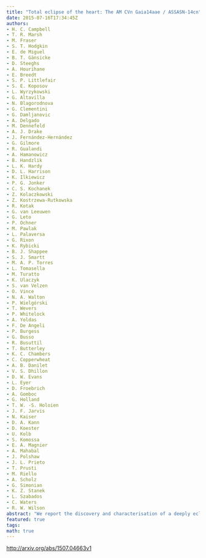 ```yaml
---
title: "Total eclipse of the heart: The AM CVn Gaia14aae / ASSASN-14cn"
date: 2015-07-16T17:34:45Z
authors:
- H. C. Campbell
- T. R. Marsh
- M. Fraser
- S. T. Hodgkin
- E. de Miguel
- B. T. Gänsicke
- D. Steeghs
- A. Hourihane
- E. Breedt
- S. P. Littlefair
- S. E. Koposov
- L. Wyrzykowski
- G. Altavilla
- N. Blagorodnova
- G. Clementini
- G. Damljanovic
- A. Delgado
- M. Dennefeld
- A. J. Drake
- J. Fernández-Hernández
- G. Gilmore
- R. Gualandi
- A. Hamanowicz
- B. Handzlik
- L. K. Hardy
- D. L. Harrison
- K. Ilkiewicz
- P. G. Jonker
- C. S. Kochanek
- Z. Kolaczkowski
- Z. Kostrzewa-Rutkowska
- R. Kotak
- G. van Leeuwen
- G. Leto
- P. Ochner
- M. Pawlak
- L. Palaversa
- G. Rixon
- K. Rybicki
- B. J. Shappee
- S. J. Smartt
- M. A. P. Torres
- L. Tomasella
- M. Turatto
- K. Ulaczyk
- S. van Velzen
- O. Vince
- N. A. Walton
- P. Wielgórski
- T. Wevers
- P. Whitelock
- A. Yoldas
- F. De Angeli
- P. Burgess
- G. Busso
- R. Busuttil
- T. Butterley
- K. C. Chambers
- C. Copperwheat
- A. B. Danilet
- V. S. Dhillon
- D. W. Evans
- L. Eyer
- D. Froebrich
- A. Gomboc
- G. Holland
- T. W. -S. Holoien
- J. F. Jarvis
- N. Kaiser
- D. A. Kann
- D. Koester
- U. Kolb
- S. Komossa
- E. A. Magnier
- A. Mahabal
- J. Polshaw
- J. L. Prieto
- T. Prusti
- M. Riello
- A. Scholz
- G. Simonian
- K. Z. Stanek
- L. Szabados
- C. Waters
- R. W. Wilson
abstract: "We report the discovery and characterisation of a deeply eclipsing AM CVn-system, Gaia14aae (= ASSASN-14cn). Gaia14aae was identified independently by the All-Sky Automated Survey for Supernovae (ASAS-SN; Shappee et al. 2014) and by the Gaia Science Alerts project, during two separate outbursts. A third outburst is seen in archival Pan-STARRS-1 (PS1; Schlafly et al. 2012; Tonry et al. 2012; Magnier et al. 2013) and ASAS-SN data. Spectroscopy reveals a hot, hydrogen-deficient spectrum with clear double-peaked emission lines, consistent with an accreting double degenerate classification. We use follow-up photometry to constrain the orbital parameters of the system. We find an orbital period of 49.71 min, which places Gaia14aae at the long period extremum of the outbursting AM CVn period distribution. Gaia14aae is dominated by the light from its accreting white dwarf. Assuming an orbital inclination of 90 degrees for the binary system, the contact phases of the white dwarf lead to lower limits of 0.78 M solar and 0.015 M solar on the masses of the accretor and donor respectively and a lower limit on the mass ratio of 0.019. Gaia14aae is only the third eclipsing AM CVn star known, and the first in which the WD is totally eclipsed. Using a helium WD model, we estimate the accretor's effective temperature to be 12900+-200 K. The three out-burst events occurred within 4 months of each other, while no other outburst activity is seen in the previous 8 years of Catalina Real-time Transient Survey (CRTS; Drake et al. 2009), Pan-STARRS-1 and ASAS-SN data. This suggests that these events might be rebrightenings of the first outburst rather than individual events."
featured: true
tags:
math: true
---
```

http://arxiv.org/abs/1507.04663v1

